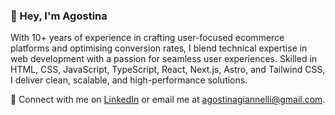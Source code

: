 ### 👋 Hey, I'm Agostina

With 10+ years of experience in crafting user-focused ecommerce platforms and optimising conversion rates, I blend technical expertise in web development with a passion for seamless user experiences. Skilled in HTML, CSS, JavaScript, TypeScript, React, Next.js, Astro, and Tailwind CSS, I deliver clean, scalable, and high-performance solutions.

📌 Connect with me on [LinkedIn](https://www.linkedin.com/in/agostinagiannelli/) or email me at [agostinagiannelli@gmail.com](mailto:agostinagiannelli@gmail.com).